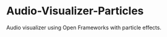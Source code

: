 Audio-Visualizer-Particles
==========================

Audio visualizer using Open Frameworks with particle effects. 
